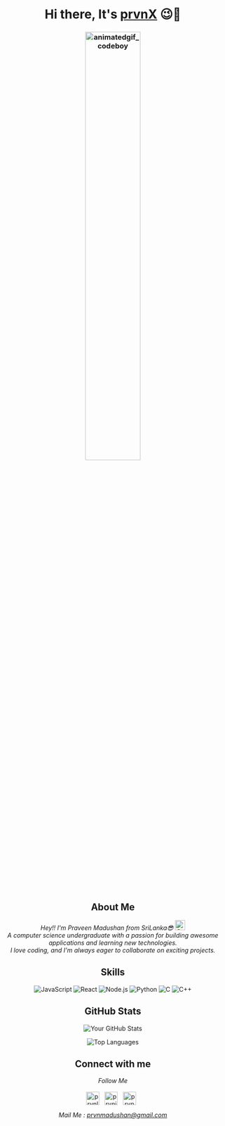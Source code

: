 
<h1 align="center">Hi there, It's <a href="https://github.com/prvnX">prvnX</a> 😉👋</h1>
<h3 align="center">
<img width="50%" src="https://user-images.githubusercontent.com/74038190/235224431-e8c8c12e-6826-47f1-89fb-2ddad83b3abf.gif" alt="animatedgif_codeboy">
</h3>
<!-- About Me -->
  <h2 align="center">About Me</h2>
<p align="center"> <em> Hey!! I'm Praveen Madushan from SriLanka😎 <img src="https://images.emojiterra.com/google/noto-emoji/unicode-15.1/color/svg/1f1f1-1f1f0.svg" alt="Google (Noto Color Emoji - Unicode 15.1)" width="23" height="23"><br>A computer science undergraduate with a passion for building awesome applications and learning new technologies.<br>I love coding, and I'm always eager to collaborate on exciting projects.</em></p>

<!-- Skills Section -->
<h2 align="center">Skills</h2>
<p align="center">
  <img src="https://img.shields.io/badge/JavaScript-ES6+-yellow?style=for-the-badge&logo=javascript&logoColor=white" alt="JavaScript">
  <img src="https://img.shields.io/badge/React-JS-blue?style=for-the-badge&logo=react&logoColor=white" alt="React">
  <img src="https://img.shields.io/badge/Node.js-green?style=for-the-badge&logo=node.js&logoColor=white" alt="Node.js">
  <img src="https://img.shields.io/badge/Python-blue?style=for-the-badge&logo=python&logoColor=yellow" alt="Python">
  <img src="https://img.shields.io/badge/C-blue?style=for-the-badge&logo=C&logoColor=white" alt="C">
    <img src="https://img.shields.io/badge/C++-blue?style=for-the-badge&logo=Cplusplus&logoColor=white" alt="C++">
</p>

<h2 align="center">GitHub Stats</h2>
<p align="center">
  <img align="center" src="https://github-readme-stats.vercel.app/api?username=prvnX&show_icons=true&theme=radical" alt="Your GitHub Stats" />
</p>
<p align="center">
  <img align="center" src="https://github-readme-stats.vercel.app/api/top-langs/?username=prvnX&layout=compact&theme=radical" alt="Top Languages" />
</p>

<!-- Contact -->
<h2 align="center">Connect with me</h2>
<p align="center"><em>Follow Me</em> <br><br>
  <a href="https://linkedin.com/in/praveen-kahatapitiya-560708171" target="_blank	"><img align="center" src="https://cdn.jsdelivr.net/npm/simple-icons@3.0.1/icons/linkedin.svg" alt="prvnlinkedin" height="30" width="30" /></a> &nbsp
  <a href="https://instagram.com/prvn_madu/" target="_blank"><img align="center" src="https://cdn.jsdelivr.net/npm/simple-icons@3.0.1/icons/instagram.svg" alt="prvninsta" height="30" width="30" /></a> &nbsp
  <a href="https://facebook.com/praveenmadushan.kahatapitiya" target="_blank	"><img align="center" src="https://cdn.jsdelivr.net/npm/simple-icons@3.0.1/icons/facebook.svg" alt="prvnfb" height="30" width="30" /></a> &nbsp

<p align="center">
  <em>Mail Me : <a href="mailto:prvnmadushan@gmail.com">prvnmadushan@gmail.com</a></em>
</p>
